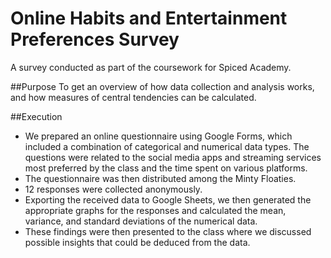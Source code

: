 # Online Habits and Entertainment Preferences Survey
A survey conducted as part of the coursework for Spiced Academy.

##Purpose 
To get an overview of how data collection and analysis works, and how measures of central tendencies can be calculated. 

##Execution
- We prepared an online questionnaire using Google Forms, which included a combination of categorical and numerical data types. The questions were related to the social media apps and streaming services most preferred by the class and the time spent on various platforms. 
- The questionnaire was then distributed among the Minty Floaties.
- 12 responses were collected anonymously.
- Exporting the received data to Google Sheets, we then generated the appropriate graphs for the responses and calculated the mean, variance, and standard deviations of the numerical data. 
- These findings were then presented to the class where we discussed possible insights that could be deduced from the data. 
  

